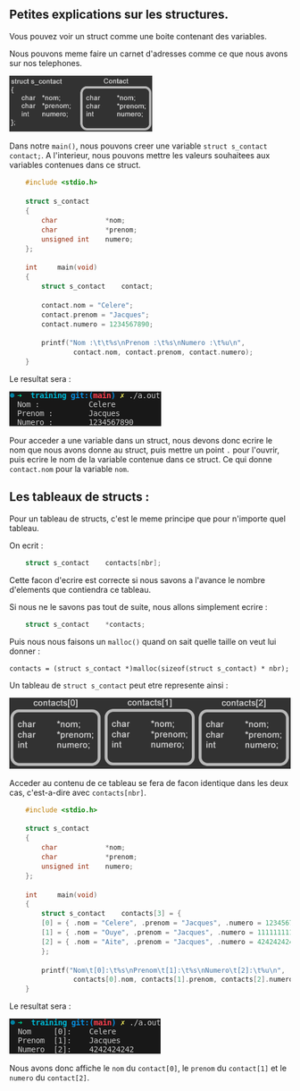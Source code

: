 <h2>Petites explications sur les structures. </h2>

Vous pouvez voir un struct comme une boite contenant des variables.

Nous pouvons meme faire un carnet d'adresses comme ce que nous avons sur nos telephones.

<img src=https://github.com/BDE42LeHavre/Training_42/blob/main/imgs/struct_contact.jpg width=256>

Dans notre `main()`, nous pouvons creer une variable `struct s_contact	contact;`. A l'interieur, nous pouvons mettre les valeurs souhaitees aux variables contenues dans ce struct.

```C
	#include <stdio.h>

	struct s_contact
	{
		char			*nom;
		char			*prenom;
		unsigned int	numero;
	};

	int		main(void)
	{
		struct s_contact	contact;

		contact.nom = "Celere";
		contact.prenom = "Jacques";
		contact.numero = 1234567890;

		printf("Nom :\t\t%s\nPrenom :\t%s\nNumero :\t%u\n",
				contact.nom, contact.prenom, contact.numero);
	}
```

Le resultat sera :

![](https://github.com/BDE42LeHavre/Training_42/blob/main/imgs/output_struct.png)

Pour acceder a une variable dans un struct, nous devons donc ecrire le nom que nous avons donne au struct, puis mettre un point `.` pour l'ouvrir, puis ecrire le nom de la variable contenue dans ce struct. Ce qui donne `contact.nom` pour la variable `nom`.

<h2>Les tableaux de structs : </h2>

Pour un tableau de structs, c'est le meme principe que pour n'importe quel tableau.

On ecrit :

```C
	struct s_contact	contacts[nbr];
```

Cette facon d'ecrire est correcte si nous savons a l'avance le nombre d'elements que contiendra ce tableau.

Si nous ne le savons pas tout de suite, nous allons simplement ecrire :

```C
	struct s_contact	*contacts;
```

Puis nous nous faisons un `malloc()` quand on sait quelle taille on veut lui donner :

	contacts = (struct s_contact *)malloc(sizeof(struct s_contact) * nbr);

Un tableau de `struct s_contact` peut etre represente ainsi :

<img src=https://github.com/BDE42LeHavre/Training_42/blob/main/imgs/struct_array.jpg width=512>

Acceder au contenu de ce tableau se fera de facon identique dans les deux cas, c'est-a-dire avec `contacts[nbr]`.

```C
	#include <stdio.h>

	struct s_contact
	{
		char			*nom;
		char			*prenom;
		unsigned int	numero;
	};

	int		main(void)
	{
		struct s_contact	contacts[3] = {
		[0] = { .nom = "Celere", .prenom = "Jacques", .numero = 1234567890 },
		[1] = { .nom = "Ouye", .prenom = "Jacques", .numero = 1111111111 },
		[2] = { .nom = "Aite", .prenom = "Jacques", .numero = 4242424242 }
		};

		printf("Nom\t[0]:\t%s\nPrenom\t[1]:\t%s\nNumero\t[2]:\t%u\n",
				contacts[0].nom, contacts[1].prenom, contacts[2].numero);
	}
```

Le resultat sera :

![](https://github.com/BDE42LeHavre/Training_42/blob/main/imgs/output_struct_array.png)

Nous avons donc affiche le `nom` du `contact[0]`, le `prenom` du `contact[1]` et le `numero` du `contact[2]`.
